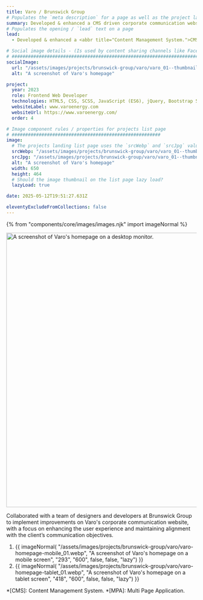 ```yaml
---
title: Varo / Brunswick Group
# Populates the `meta description` for a page as well as the project landing page project-specific summary
summary: Developed & enhanced a CMS driven corporate communication website for Varo, a client of Brunswick Group.
# Populates the opening / `lead` text on a page
lead:
  - Developed & enhanced a <abbr title="Content Management System.">CMS</abbr> driven <abbr title="Multi Page Application.">MPA</abbr> corporate communication website for Varo, a client of Brunswick Group.

# Social image details - (Is used by content sharing channels like Facebook, Twitter, WhatsApp, LinkedIn, RSS readers etc.)
# ##########################################################################################################################
socialImage:
  url: "/assets/images/projects/brunswick-group/varo/varo_01--thumbnail.jpg"
  alt: "A screenshot of Varo's homepage"

project:
  year: 2023
  role: Frontend Web Developer
  technologies: HTML5, CSS, SCSS, JavaScript (ES6), jQuery, Bootstrap 5, Bitbucket, Umbraco, Photoshop, Figma, JIRA, Confluence.
  websiteLabel: www.varoenergy.com
  websiteUrl: https://www.varoenergy.com/
  order: 4

# Image component rules / properties for projects list page
# #######################################################
image:
  # The projects landing list page uses the `srcWebp` and `srcJpg` values
  srcWebp: "/assets/images/projects/brunswick-group/varo/varo_01--thumbnail.webp"
  srcJpg: "/assets/images/projects/brunswick-group/varo/varo_01--thumbnail.jpg"
  alt: "A screenshot of Varo's homepage"
  width: 650
  height: 464
  # Should the image thumbnail on the list page lazy load?
  lazyLoad: true

date: 2025-05-12T19:51:27.631Z

eleventyExcludeFromCollections: false
---
```


{% from "components/core/images/images.njk" import imageNormal %}

<picture>
  <source srcset="/assets/images/projects/brunswick-group/varo/varo-homepage--lg-screen_01.webp" type="image/webp" media="(min-width: 768px)">
  <img src="/assets/images/projects/brunswick-group/varo/varo-homepage--sml-screen_01.webp" width="1068" height="726" alt="A screenshot of Varo's homepage on a desktop monitor." loading="lazy" decoding="async">
</picture>

Collaborated with a team of designers and developers at Brunswick Group to implement improvements on Varo's corporate communication website, with a focus on enhancing the user experience and maintaining alignment with the client’s communication objectives.

<ol role="list" class="auto-grid | no-list">
  <li>
    {{ imageNormal(
      "/assets/images/projects/brunswick-group/varo/varo-homepage-mobile_01.webp",
      "A screenshot of Varo's homepage on a mobile screen",
      "293",
      "600",
      false,
      false,
      "lazy")
    }}
  </li>
  <li>
    {{ imageNormal(
      "/assets/images/projects/brunswick-group/varo/varo-homepage-tablet_01.webp",
      "A screenshot of Varo's homepage on a tablet screen",
      "418",
      "600",
      false,
      false,
      "lazy")
    }}
  </li>
</ol>

*[CMS]: Content Management System.
*[MPA]: Multi Page Application.
